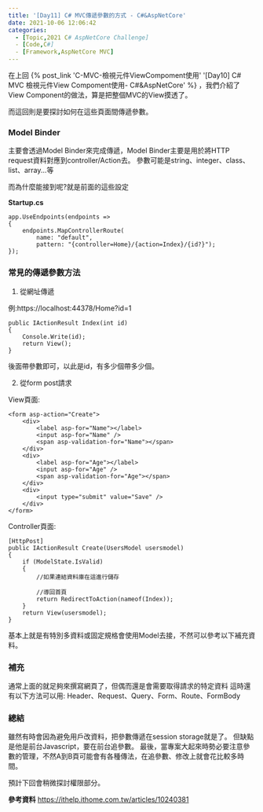 ```yaml
---
title: '[Day11] C# MVC傳遞參數的方式 - C#&AspNetCore'
date: 2021-10-06 12:06:42
categories:  
  - [Topic,2021 C# AspNetCore Challenge]
  - [Code,C#]
  - [Framework,AspNetCore MVC]
---
```

在上回 {% post_link 'C-MVC-檢視元件ViewCompoment使用' '[Day10] C# MVC 檢視元件View Compoment使用- C#&AspNetCore' %} ，我們介紹了View Component的做法，算是把整個MVC的View摸透了。

而這回則是要探討如何在這些頁面間傳遞參數。

### Model Binder
主要會透過Model Binder來完成傳遞，Model Binder主要是用於將HTTP request資料對應到controller/Action去。
參數可能是string、integer、class、list、array...等

而為什麼能接到呢?就是前面的這些設定

**Startup.cs**
```
app.UseEndpoints(endpoints =>
{
    endpoints.MapControllerRoute(
        name: "default",
        pattern: "{controller=Home}/{action=Index}/{id?}");
});
```

### 常見的傳遞參數方法 

1. 從網址傳遞

例:https://localhost:44378/Home?id=1
```
public IActionResult Index(int id)
{
    Console.Write(id);
    return View();
}
```
後面帶參數即可，以此是id，有多少個帶多少個。

2. 從form post請求

View頁面:
```
<form asp-action="Create">
    <div>
        <label asp-for="Name"></label>
        <input asp-for="Name" />
        <span asp-validation-for="Name"></span>
    </div>
    <div>
        <label asp-for="Age"></label>
        <input asp-for="Age" />
        <span asp-validation-for="Age"></span>
    </div>
    <div>
        <input type="submit" value="Save" />
    </div>
</form>
```
Controller頁面:
```
[HttpPost]
public IActionResult Create(UsersModel usersmodel)
{
    if (ModelState.IsValid)
    {
        //如果連結資料庫在這進行儲存

        //導回首頁
        return RedirectToAction(nameof(Index));
    }
    return View(usersmodel);
}
```

基本上就是有特別多資料或固定規格會使用Model去接，不然可以參考以下補充資料。

### 補充
通常上面的就足夠來撰寫網頁了，但偶而還是會需要取得請求的特定資料
這時還有以下方法可以用:
Header、Request、Query、Form、Route、FormBody


### 總結
雖然有時會因為避免用戶改資料，把參數傳遞在session storage就是了。
但缺點是他是前台Javascript，要在前台追參數。
最後，當專案大起來時勢必要注意參數的管理，不然A到B頁可能會有各種傳法，在追參數、修改上就會花比較多時間。

預計下回會稍微探討權限部分。

**參考資料**
https://ithelp.ithome.com.tw/articles/10240381
